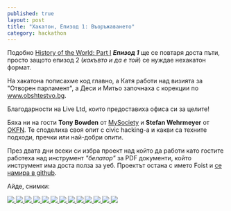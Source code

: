 ```yaml
---
published: true
layout: post
title: "Хакатон, Епизод 1: Въоръжаването"
category: hackathon
---
```


Подобно [History of the World: Part I](http://www.imdb.com/title/tt0082517/) ***Епизод 1*** ще се повтаря доста пъти, просто защото епизод 2 (*какъвто и да е той*) се нуждае нехакатон формат.

На хакатона пописахме код главно, а Катя работи над визията за "Отворен парламент", а Деси и Митьо започнаха с корекции по www.obshtestvo.bg.

Благодарности на Live Ltd, които предоставиха офиса си за целите!

Бяха ни на гости **Tony Bowden** от [MySociety](http://mysociety.org/) и **Stefan Wehrmeyer** от [OKFN](http://okfn.org/). Те споделиха своя опит с civic hacking-a и какви са техните подходи, пречки или най-добри опити.

През двата дни всеки си избра проект над който да работи като гостите работеха над инструмент *"белатор"* за PDF документи, който инструмент има доста полза за уеб. Проектът остана с името Foist и [се намира в github](https://github.com/obshtestvo/foist).

Айде, снимки:

<a href="/media/hack-04-14/IMG_1361.jpg" class="thumbnail">
    <img src="/media/hack-04-14/IMG_1361.jpg">
</a>
<a href="/media/hack-04-14/IMG_1362.jpg" class="thumbnail">
    <img src="/media/hack-04-14/IMG_1362.jpg">
</a>
<a href="/media/hack-04-14/IMG_1365.jpg" class="thumbnail">
    <img src="/media/hack-04-14/IMG_1365.jpg">
</a>
<a href="/media/hack-04-14/IMG_2812.jpg" class="thumbnail">
    <img src="/media/hack-04-14/IMG_2812.jpg">
</a>
<a href="/media/hack-04-14/IMG_2815.jpg" class="thumbnail">
    <img src="/media/hack-04-14/IMG_2815.jpg">
</a>
<a href="/media/hack-04-14/IMG_2816.jpg" class="thumbnail">
    <img src="/media/hack-04-14/IMG_2816.jpg">
</a>
<a href="/media/hack-04-14/IMG_2817.jpg" class="thumbnail">
    <img src="/media/hack-04-14/IMG_2817.jpg">
</a>
<a href="/media/hack-04-14/IMG_2820.jpg" class="thumbnail">
    <img src="/media/hack-04-14/IMG_2820.jpg">
</a>
<a href="/media/hack-04-14/IMG_4160.jpg" class="thumbnail">
    <img src="/media/hack-04-14/IMG_4160.jpg">
</a>
<a href="/media/hack-04-14/IMG_4164.jpg" class="thumbnail">
    <img src="/media/hack-04-14/IMG_4164.jpg">
</a>
<a href="/media/hack-04-14/IMG_4165.jpg" class="thumbnail">
    <img src="/media/hack-04-14/IMG_4165.jpg">
</a>
<a href="/media/hack-04-14/IMG_4167.jpg" class="thumbnail">
    <img src="/media/hack-04-14/IMG_4167.jpg">
</a>
<a href="/media/hack-04-14/IMG_4168.jpg" class="thumbnail">
    <img src="/media/hack-04-14/IMG_4168.jpg">
</a>
